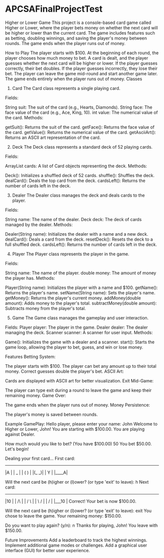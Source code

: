 # APCSAFinalProjectTest
Higher or Lower Game
This project is a console-based card game called Higher or Lower, where the player bets money on whether the next card will be higher or lower than the current card. The game includes features such as betting, doubling winnings, and saving the player's money between rounds. The game ends when the player runs out of money.

How to Play
The player starts with $100.
At the beginning of each round, the player chooses how much money to bet.
A card is dealt, and the player guesses whether the next card will be higher or lower.
If the player guesses correctly, their bet doubles.
If the player guesses incorrectly, they lose their bet.
The player can leave the game mid-round and start another game later.
The game ends entirely when the player runs out of money.
Classes



1. Card
The Card class represents a single playing card.

Fields:

String suit: The suit of the card (e.g., Hearts, Diamonds).
String face: The face value of the card (e.g., Ace, King, 10).
int value: The numerical value of the card.
Methods:

getSuit(): Returns the suit of the card.
getFace(): Returns the face value of the card.
getValue(): Returns the numerical value of the card.
getAsciiArt(): Returns an ASCII art representation of the card.





2. Deck
The Deck class represents a standard deck of 52 playing cards.

Fields:

ArrayList<Card> cards: A list of Card objects representing the deck.
Methods:

Deck(): Initializes a shuffled deck of 52 cards.
shuffle(): Shuffles the deck.
dealCard(): Deals the top card from the deck.
cardsLeft(): Returns the number of cards left in the deck.





3. Dealer
The Dealer class manages the deck and deals cards to the player.

Fields:

String name: The name of the dealer.
Deck deck: The deck of cards managed by the dealer.
Methods:

Dealer(String name): Initializes the dealer with a name and a new deck.
dealCard(): Deals a card from the deck.
resetDeck(): Resets the deck to a full shuffled deck.
cardsLeft(): Returns the number of cards left in the deck.





4. Player
The Player class represents the player in the game.

Fields:

String name: The name of the player.
double money: The amount of money the player has.
Methods:

Player(String name): Initializes the player with a name and $100.
getName(): Returns the player's name.
setName(String name): Sets the player's name.
getMoney(): Returns the player's current money.
addMoney(double amount): Adds money to the player's total.
subtractMoney(double amount): Subtracts money from the player's total.





5. Game
The Game class manages the gameplay and user interaction.

Fields:
Player player: The player in the game.
Dealer dealer: The dealer managing the deck.
Scanner scanner: A scanner for user input.
Methods:

Game(): Initializes the game with a dealer and a scanner.
start(): Starts the game loop, allowing the player to bet, guess, and win or lose money.





Features
Betting System:

The player starts with $100.
The player can bet any amount up to their total money.
Correct guesses double the player's bet.
ASCII Art:

Cards are displayed with ASCII art for better visualization.
Exit Mid-Game:

The player can type exit during a round to leave the game and keep their remaining money.
Game Over:

The game ends when the player runs out of money.
Money Persistence:

The player's money is saved between rounds.






Example GamePlay:
Hello player, please enter your name:
John
Welcome to Higher or Lower, John!
You are starting with $100.00.
You are playing against Dealer.

How much would you like to bet? (You have $100.00)
50
You bet $50.00. Let's begin!

Dealing your first card...
First card:
  _____
 |A    |
 |  _  |
 | ( ) |
 |(_ _)|
 |  Y  |
 |____A|

Will the next card be (h)igher or (l)ower? (or type 'exit' to leave): h
Next card:
  _____
 |10   |
 |  /\  |
 | /  \ |
 | \  / |
 |  \/  |
 |___10 |
Correct! Your bet is now $100.00.

Will the next card be (h)igher or (l)ower? (or type 'exit' to leave): exit
You chose to leave the game. Your remaining money: $150.00.

Do you want to play again? (y/n): n
Thanks for playing, John! You leave with $150.00.





Future Improvements
Add a leaderboard to track the highest winnings.
Implement additional game modes or challenges.
Add a graphical user interface (GUI) for better user experience.
